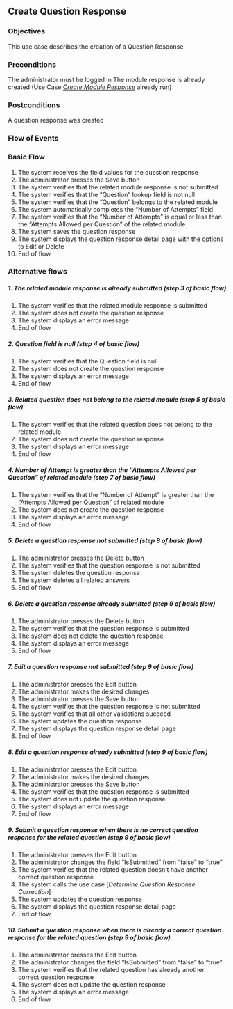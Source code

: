 ## Create Question Response
 
### Objectives 
This use case describes the creation of a Question Response
 
### Preconditions
The administrator must be logged in
The module response is already created (Use Case [*Create Module Response*](https://github.com/FieloIncentiveAutomation/fieloelr/blob/feature/elrbackend/doc/UC-ELR-0007-Create%20Module%20Response.md) already run)
### Postconditions
A question response was created
 
### Flow of Events
 
### Basic Flow
   1. The system receives the field values for the question response
   2. The administrator presses the Save button
   3. The system verifies that the related module response is not submitted
   4. The system verifies that the “Question” lookup field is not null
   5. The system verifies that the “Question” belongs to the related module
   6. The system automatically completes the “Number of Attempts” field
   7. The system verifies that the “Number of Attempts” is equal or less than the “Attempts Allowed per Question” of the related module
   8. The system saves the question response
   9. The system displays the question response detail page with the options to Edit or Delete
   10. End of flow
 
### Alternative flows
 
##### 1. The related module response is already submitted (step 3 of basic flow)
   1. The system verifies that the related module response is submitted
   2. The system does not create the question response
   3. The system displays an error message
   4. End of flow
 
##### 2. Question field is null (step 4 of basic flow)
   1. The system verifies that the Question field is null
   2. The system does not create the question response
   3. The system displays an error message
   4. End of flow
 
##### 3. Related question does not belong to the related module (step 5 of basic flow)
   1. The system verifies that the related question does not belong to the related module
   2. The system does not create the question response
   3. The system displays an error message
   4. End of flow
 
##### 4. Number of Attempt is greater than the “Attempts Allowed per Question” of related module (step 7 of basic flow)
   1. The system verifies that the “Number of Attempt” is greater than the “Attempts Allowed per Question” of related module
   2. The system does not create the question response
   3. The system displays an error message
   4. End of flow
 
##### 5. Delete a question response not submitted (step 9 of basic flow)
   1. The administrator presses the Delete button
   2. The system verifies that the question response is not submitted
   3. The system deletes the question response
   4. The system deletes all related answers
   5. End of flow
 
##### 6. Delete a question response already submitted (step 9 of basic flow)
   1. The administrator presses the Delete button
   2. The system verifies that the question response is submitted
   3. The system does not delete the question response
   4. The system displays an error message
   5. End of flow
 
##### 7. Edit a question response not submitted (step 9 of basic flow)
   1. The administrator presses the Edit button
   2. The administrator makes the desired changes 
   3. The administrator presses the Save button
   4. The system verifies that the question response is not submitted
   5. The system verifies that all other validations succeed
   6. The system updates the question response
   7. The system displays the question response detail page 
   8. End of flow
 
##### 8. Edit a question response already submitted (step 9 of basic flow)
   1. The administrator presses the Edit button
   2. The administrator makes the desired changes 
   3. The administrator presses the Save button
   4. The system verifies that the question response is submitted
   5. The system does not update the question response
   6. The system displays an error message
   7. End of flow
 
##### 9. Submit a question response when there is no correct question response for the related question (step 9 of basic flow)
   1. The administrator presses the Edit button 
   2. The administrator changes the field “IsSubmitted” from “false” to “true”
   3. The system verifies that the related question doesn’t have another correct question response
   4. The system calls the use case [*Determine Question Response Correction*]
   5. The system updates the question response
   6. The system displays the question response detail page
   7. End of flow
 
##### 10. Submit a question response when there is already a correct question response for the related question (step 9 of basic flow)
   1. The administrator presses the Edit button 
   2. The administrator changes the field “IsSubmitted” from “false” to “true”
   3. The system verifies that the related question has already another correct question response
   4. The system does not update the question response
   5. The system displays an error message
   6. End of flow
